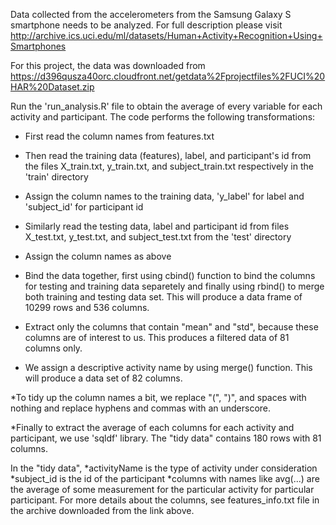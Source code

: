 Data collected from the accelerometers from the Samsung Galaxy S smartphone needs to be analyzed. For full description please visit http://archive.ics.uci.edu/ml/datasets/Human+Activity+Recognition+Using+Smartphones

For this project, the data was downloaded from
https://d396qusza40orc.cloudfront.net/getdata%2Fprojectfiles%2FUCI%20HAR%20Dataset.zip

Run the 'run_analysis.R' file to obtain the average of every variable for each activity and participant. The code performs the following transformations:

* First read the column names from features.txt
* Then read the training data (features), label, and participant's id from the files X_train.txt, y_train.txt, and subject_train.txt respectively in the 'train' directory
* Assign the column names to the training data, 'y_label' for label and 'subject_id' for participant id

* Similarly read the testing data, label and participant id from files X_test.txt, y_test.txt, and subject_test.txt from the 'test' directory
* Assign the column names as above

* Bind the data together, first using cbind() function to bind the columns for testing and training data separetely and finally using rbind() to merge both training and testing data set. This will produce a data frame of 10299 rows and 536 columns.
* Extract only the columns that contain "mean" and "std", because these columns are of interest to us. This produces a filtered data of 81 columns only.
* We assign a descriptive activity name by using merge() function. This will produce a data set of 82 columns.

*To tidy up the column names a bit, we replace "(", ")", and spaces with nothing and replace hyphens and commas with an underscore.

*Finally to extract the average of each columns for each activity and participant, we use 'sqldf' library. The "tidy data" contains 180 rows with 81 columns.

In the "tidy data", 
*activityName is the type of activity under consideration
*subject_id is the id of the participant
*columns with names like avg(...) are the average of some measurement for the particular activity for particular participant. For more details about the columns, see features_info.txt file in the archive downloaded from the link above.
